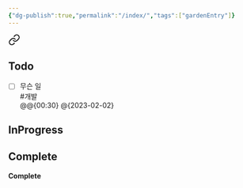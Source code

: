 ```yaml
---
{"dg-publish":true,"permalink":"/index/","tags":["gardenEntry"]}
---
```



<div class="transclusion internal-embed is-loaded"><a class="markdown-embed-link" href="/untitled-kanban/" aria-label="Open link"><svg xmlns="http://www.w3.org/2000/svg" width="24" height="24" viewBox="0 0 24 24" fill="none" stroke="currentColor" stroke-width="2" stroke-linecap="round" stroke-linejoin="round" class="svg-icon lucide-link"><path d="M10 13a5 5 0 0 0 7.54.54l3-3a5 5 0 0 0-7.07-7.07l-1.72 1.71"></path><path d="M14 11a5 5 0 0 0-7.54-.54l-3 3a5 5 0 0 0 7.07 7.07l1.71-1.71"></path></svg></a><div class="markdown-embed">





## Todo

- [ ] 무슨 일<br/>#개발 <br/>@@{00:30} @{2023-02-02}


## InProgress



## Complete

**Complete**






</div></div>

